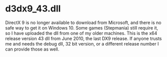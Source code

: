 # d3dx9_43.dll
DirectX 9 is no longer available to download from Microsoft, and there is no safe way to get it on Windows 10.
Some games (Stepmania) still require it, so I have uploaded the dll from one of my older machines.
This is the x64 release version 43 dll from June 2010, the last DX9 release.
If anyone trusts me and needs the debug dll, 32 bit version, or a different release number I can provide those as well.
